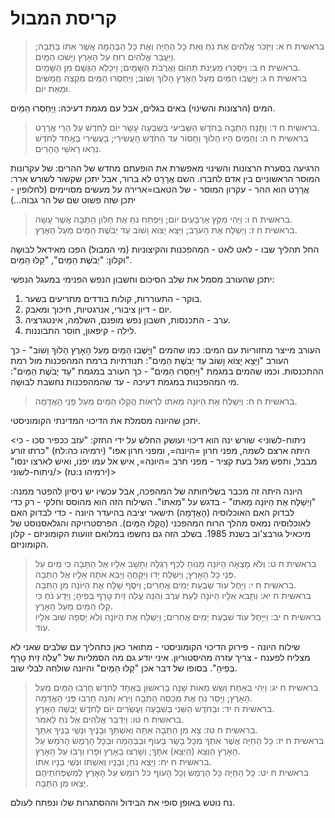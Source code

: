 # קריסת המבול

> בראשית ח א: וַיִּזְכֹּר אֱלֹהִים אֶת נֹחַ וְאֵת כָּל הַחַיָּה וְאֶת כָּל הַבְּהֵמָה אֲשֶׁר אִתּוֹ בַּתֵּבָה; וַיַּעֲבֵר אֱלֹהִים רוּחַ עַל הָאָרֶץ וַיָּשֹׁכּוּ הַמָּיִם.  
> בראשית ח ב: וַיִּסָּכְרוּ מַעְיְנֹת תְּהוֹם וַאֲרֻבֹּת הַשָּׁמָיִם; וַיִּכָּלֵא הַגֶּשֶׁם מִן הַשָּׁמָיִם.  
> בראשית ח ג: וַיָּשֻׁבוּ הַמַּיִם מֵעַל הָאָרֶץ הָלוֹךְ וָשׁוֹב; וַיַּחְסְרוּ הַמַּיִם מִקְצֵה חֲמִשִּׁים וּמְאַת יוֹם.  

המים (הרצונות והשינוי) באים בגלים, אבל עם מגמת דעיכה: וַיַּחְסְרוּ הַמַּיִם.

> בראשית ח ד: וַתָּנַח הַתֵּבָה בַּחֹדֶשׁ הַשְּׁבִיעִי בְּשִׁבְעָה עָשָׂר יוֹם לַחֹדֶשׁ עַל הָרֵי אֲרָרָט.  
> בראשית ח ה: וְהַמַּיִם הָיוּ הָלוֹךְ וְחָסוֹר עַד הַחֹדֶשׁ הָעֲשִׂירִי; בָּעֲשִׂירִי בְּאֶחָד לַחֹדֶשׁ נִרְאוּ רָאשֵׁי הֶהָרִים.  

הרגיעה בסערת הרצונות והשינוי מאפשרת את הופעתם מחדש של ההרים: של עקרונות המוסר הראשוניים בין אדם לחברו.
השם אֲרָרָט לא ברור, אבל יתכן שקשור לשורש ארר: אֲרָרָט הוא ההר - עקרון המוסר - של הטאבו=ארירה על מעשים מסויימים (לחלופין - יתכן שזה פשוט שם של הר גבוה...)

> בראשית ח ו: וַיְהִי מִקֵּץ אַרְבָּעִים יוֹם; וַיִּפְתַּח נֹחַ אֶת חַלּוֹן הַתֵּבָה אֲשֶׁר עָשָׂה.  
> בראשית ח ז: וַיְשַׁלַּח אֶת הָעֹרֵב; וַיֵּצֵא יָצוֹא וָשׁוֹב עַד יְבֹשֶׁת הַמַּיִם מֵעַל הָאָרֶץ.  

החל תהליך שבו - לאט לאט - המהפכנות והקיצוניות (מי המבול) הפכו מאידאל לבּוּשָה וקלון: "יְבֹשֶׁת הַמַּיִם", "קַלּוּ הַמַּיִם".

יתכן שהעורב מסמל את שלב הסיכום וחשבון הנפש הפנימי במעגל הנפשי:

1. בוקר    - התעוררות, קולות בודדים מתריעים בשער.
2. יום    - דיון ציבורי, אנרגטיות, חיכוך ומאבק.
3. ערב    - התכנסות, חשבון נפש מופנם, השלמה, אינטגרציה.
4. לילה    - קיפאון, חוסר התבוננות.

העורב מייצר מחזוריות עם המים: כמו שהמים "וַיָּשֻׁבוּ הַמַּיִם מֵעַל הָאָרֶץ הָלוֹךְ וָשׁוֹב" - כך העורב "וַיֵּצֵא יָצוֹא וָשׁוֹב עַד יְבֹשֶׁת הַמַּיִם": תנודתיות ברמת המהפכנות מול רמת ההתכנסות.
וכמו שהמים במגמת "וַיַּחְסְרוּ הַמַּיִם" - כך העורב במגמת "עַד יְבֹשֶׁת הַמַּיִם": מי המהפכנות במגמת דעיכה - עד שהמהפכנות נחשבת לבּוּשָה.

> בראשית ח ח: וַיְשַׁלַּח אֶת הַיּוֹנָה מֵאִתּוֹ לִרְאוֹת הֲקַלּוּ הַמַּיִם מֵעַל פְּנֵי הָאֲדָמָה.  

יתכן שהיונה מסמלת את הדיכוי המדינתי הקומוניסטי.

<ניתוח-לשוני>
שורש ינה הוא דיכוי ועושק החלש על ידי החזק: "עזב ככפיר סכו - כי היתה ארצם לשמה, מפני חרון =היונה=, ומפני חרון אפו" (ירמיהו כה:לח) "כרתו זורע מבבל, ותפש מגל בעת קציר - מפני חרב =היונה=, איש אל עמו יפנו, ואיש לארצו ינסו" (ירמיהו נ:טז)
</ניתוח-לשוני>

היונה היתה זה מכבר בשליחותה של המהפכה, אבל עכשיו יש ניסיון להפטר ממנה: "וַיְשַׁלַּח אֶת הַיּוֹנָה מֵאִתּוֹ" - בדגש על "מֵאִתּוֹ". השילוח הזה הוא מהוסס וחלקי - רק כדי לבדוק האם האוכלוסיה (הָאֲדָמָה) תישאר יציבה בהיעדר היונה - כדי לבדוק האם לאוכלוסיה נמאס מהלך הרוח המהפכני (הֲקַלּוּ הַמַּיִם).
הפרסטרויקה והגלאסנוסט של מיכאיל גורבצ'וב בשנת 1985. בשלב הזה גם נחשפו במלואם זוועות הקומוניזם - קלון הקומוניזם.

> בראשית ח ט: וְלֹא מָצְאָה הַיּוֹנָה מָנוֹחַ לְכַף רַגְלָהּ וַתָּשָׁב אֵלָיו אֶל הַתֵּבָה כִּי מַיִם עַל פְּנֵי כָל הָאָרֶץ; וַיִּשְׁלַח יָדוֹ וַיִּקָּחֶהָ וַיָּבֵא אֹתָהּ אֵלָיו אֶל הַתֵּבָה.  
> בראשית ח י: וַיָּחֶל עוֹד שִׁבְעַת יָמִים אֲחֵרִים; וַיֹּסֶף שַׁלַּח אֶת הַיּוֹנָה מִן הַתֵּבָה.  
> בראשית ח יא: וַתָּבֹא אֵלָיו הַיּוֹנָה לְעֵת עֶרֶב וְהִנֵּה עֲלֵה זַיִת טָרָף בְּפִיהָ; וַיֵּדַע נֹחַ כִּי קַלּוּ הַמַּיִם מֵעַל הָאָרֶץ.  
> בראשית ח יב: וַיִּיָּחֶל עוֹד שִׁבְעַת יָמִים אֲחֵרִים; וַיְשַׁלַּח אֶת הַיּוֹנָה וְלֹא יָסְפָה שׁוּב אֵלָיו עוֹד.  

שילוח היונה - פירוק הדיכוי הקומוניסטי - מתואר כאן כתהליך עם שלבים שאני לא מצליח לפענח - צריך עזרה מהיסטוריון. איני יודע גם מה הסמליות של "עֲלֵה זַיִת טָרָף בְּפִיהָ".
בסופו של דבר אכן "קַלּוּ הַמַּיִם" והיונה שולחה לבלי שוב.

> בראשית ח יג: וַיְהִי בְּאַחַת וְשֵׁשׁ מֵאוֹת שָׁנָה בָּרִאשׁוֹן בְּאֶחָד לַחֹדֶשׁ חָרְבוּ הַמַּיִם מֵעַל הָאָרֶץ; וַיָּסַר נֹחַ אֶת מִכְסֵה הַתֵּבָה וַיַּרְא וְהִנֵּה חָרְבוּ פְּנֵי הָאֲדָמָה.  
> בראשית ח יד: וּבַחֹדֶשׁ הַשֵּׁנִי בְּשִׁבְעָה וְעֶשְׂרִים יוֹם לַחֹדֶשׁ יָבְשָׁה הָאָרֶץ.  
> בראשית ח טו: וַיְדַבֵּר אֱלֹהִים אֶל נֹחַ לֵאמֹר.  
> בראשית ח טז: צֵא מִן הַתֵּבָה אַתָּה וְאִשְׁתְּךָ וּבָנֶיךָ וּנְשֵׁי בָנֶיךָ אִתָּךְ.  
> בראשית ח יז: כָּל הַחַיָּה אֲשֶׁר אִתְּךָ מִכָּל בָּשָׂר בָּעוֹף וּבַבְּהֵמָה וּבְכָל הָרֶמֶשׂ הָרֹמֵשׂ עַל הָאָרֶץ הַוְצֵא (הַיְצֵא) אִתָּךְ; וְשָׁרְצוּ בָאָרֶץ וּפָרוּ וְרָבוּ עַל הָאָרֶץ.  
> בראשית ח יח: וַיֵּצֵא נֹחַ; וּבָנָיו וְאִשְׁתּוֹ וּנְשֵׁי בָנָיו אִתּוֹ.  
> בראשית ח יט: כָּל הַחַיָּה כָּל הָרֶמֶשׂ וְכָל הָעוֹף כֹּל רוֹמֵשׂ עַל הָאָרֶץ לְמִשְׁפְּחֹתֵיהֶם יָצְאוּ מִן הַתֵּבָה.  

נח נוטש באופן סופי את הבידול וההסתגרות שלו ונפתח לעולם.
